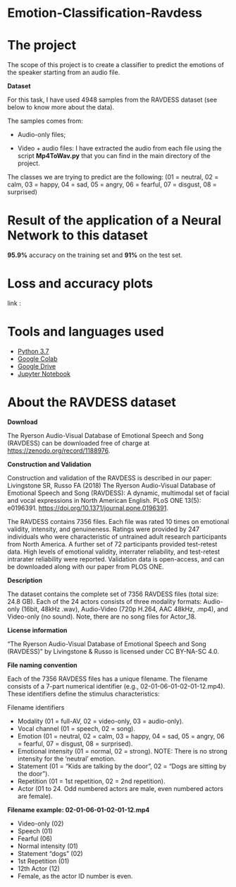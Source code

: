 # Emotion-Classification-Ravdess

# The project

The scope of this project is to create a classifier to predict the emotions of the speaker starting from an audio file.

**Dataset**

For this task, I have used 4948 samples from the RAVDESS dataset (see below to know more about the data).

The samples comes from:

- Audio-only files;

- Video + audio files: I have extracted the audio from each file using the script **Mp4ToWav.py** that you can find in the main directory of the project.

The classes we are trying to predict are the following: (01 = neutral, 02 = calm, 03 = happy, 04 = sad, 05 = angry, 06 = fearful, 07 = disgust, 08 = surprised)

# Result of the application of a Neural Network to this dataset

**95.9%** accuracy on the training set and **91%** on the test set.

# Loss and accuracy plots
link :



# Tools and languages used

- [Python 3.7](https://www.python.org/downloads/release/python-370/)
- [Google Colab](https://colab.research.google.com/)
- [Google Drive](https://drive.google.com)
- [Jupyter Notebook](http://jupyter.org/)

# About the RAVDESS dataset

**Download**

The Ryerson Audio-Visual Database of Emotional Speech and Song (RAVDESS) can be downloaded free of charge at https://zenodo.org/record/1188976. 

**Construction and Validation**

Construction and validation of the RAVDESS is described in our paper: Livingstone SR, Russo FA (2018) The Ryerson Audio-Visual Database of Emotional Speech and Song (RAVDESS): A dynamic, multimodal set of facial and vocal expressions in North American English. PLoS ONE 13(5): e0196391. https://doi.org/10.1371/journal.pone.0196391.

The RAVDESS contains 7356 files. Each file was rated 10 times on emotional validity, intensity, and genuineness. Ratings were provided by 247 individuals who were characteristic of untrained adult research participants from North America. A further set of 72 participants provided test-retest data. High levels of emotional validity, interrater reliability, and test-retest intrarater reliability were reported. Validation data is open-access, and can be downloaded along with our paper from PLOS ONE.

**Description**

The dataset contains the complete set of 7356 RAVDESS files (total size: 24.8 GB). Each of the 24 actors consists of three modality formats: Audio-only (16bit, 48kHz .wav), Audio-Video (720p H.264, AAC 48kHz, .mp4), and Video-only (no sound).  Note, there are no song files for Actor_18.

**License information**

“The Ryerson Audio-Visual Database of Emotional Speech and Song (RAVDESS)” by Livingstone & Russo is licensed under CC BY-NA-SC 4.0.

**File naming convention**

Each of the 7356 RAVDESS files has a unique filename. The filename consists of a 7-part numerical identifier (e.g., 02-01-06-01-02-01-12.mp4). These identifiers define the stimulus characteristics:

Filename identifiers 

- Modality (01 = full-AV, 02 = video-only, 03 = audio-only).
- Vocal channel (01 = speech, 02 = song).
- Emotion (01 = neutral, 02 = calm, 03 = happy, 04 = sad, 05 = angry, 06 = fearful, 07 = disgust, 08 = surprised).
- Emotional intensity (01 = normal, 02 = strong). NOTE: There is no strong intensity for the ‘neutral’ emotion.
- Statement (01 = “Kids are talking by the door”, 02 = “Dogs are sitting by the door”).
- Repetition (01 = 1st repetition, 02 = 2nd repetition).
- Actor (01 to 24. Odd numbered actors are male, even numbered actors are female).

**Filename example: 02-01-06-01-02-01-12.mp4**

- Video-only (02)
- Speech (01)
- Fearful (06)
- Normal intensity (01)
- Statement “dogs” (02)
- 1st Repetition (01)
- 12th Actor (12)
- Female, as the actor ID number is even.
